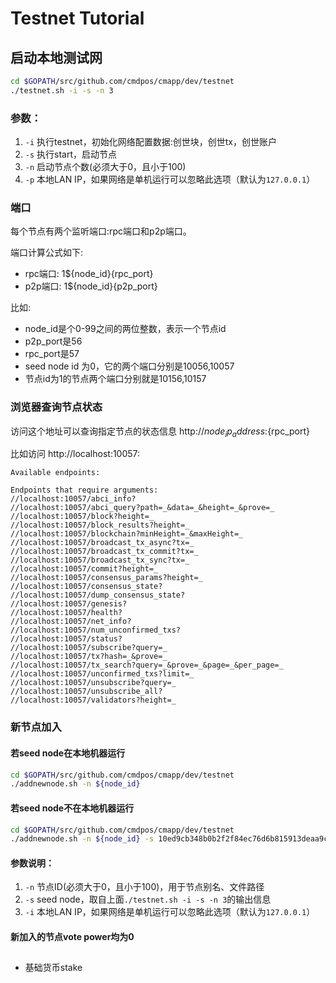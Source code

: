 # Testnet Tutorial

## 启动本地测试网
```sh
cd $GOPATH/src/github.com/cmdpos/cmapp/dev/testnet
./testnet.sh -i -s -n 3
```
### 参数：
1. `-i` 执行testnet，初始化网络配置数据:创世块，创世tx，创世账户
1. `-s` 执行start，启动节点
1. `-n` 启动节点个数(必须大于0，且小于100)
1. `-p` 本地LAN IP，如果网络是单机运行可以忽略此选项（默认为`127.0.0.1`）

### 端口
每个节点有两个监听端口:rpc端口和p2p端口。

端口计算公式如下:
* rpc端口: 1${node_id}{rpc_port}
* p2p端口: 1${node_id}{p2p_port}

比如:
* node_id是个0-99之间的两位整数，表示一个节点id
* p2p_port是56
* rpc_port是57
* seed node id 为0，它的两个端口分别是10056,10057
* 节点id为1的节点两个端口分别就是10156,10157

### 浏览器查询节点状态
访问这个地址可以查询指定节点的状态信息
http://${node_ip_address}:${rpc_port}

比如访问 http://localhost:10057:
```$xslt
Available endpoints:

Endpoints that require arguments:
//localhost:10057/abci_info?
//localhost:10057/abci_query?path=_&data=_&height=_&prove=_
//localhost:10057/block?height=_
//localhost:10057/block_results?height=_
//localhost:10057/blockchain?minHeight=_&maxHeight=_
//localhost:10057/broadcast_tx_async?tx=_
//localhost:10057/broadcast_tx_commit?tx=_
//localhost:10057/broadcast_tx_sync?tx=_
//localhost:10057/commit?height=_
//localhost:10057/consensus_params?height=_
//localhost:10057/consensus_state?
//localhost:10057/dump_consensus_state?
//localhost:10057/genesis?
//localhost:10057/health?
//localhost:10057/net_info?
//localhost:10057/num_unconfirmed_txs?
//localhost:10057/status?
//localhost:10057/subscribe?query=_
//localhost:10057/tx?hash=_&prove=_
//localhost:10057/tx_search?query=_&prove=_&page=_&per_page=_
//localhost:10057/unconfirmed_txs?limit=_
//localhost:10057/unsubscribe?query=_
//localhost:10057/unsubscribe_all?
//localhost:10057/validators?height=_

```

### 新节点加入

#### 若seed node在本地机器运行
```sh
cd $GOPATH/src/github.com/cmdpos/cmapp/dev/testnet
./addnewnode.sh -n ${node_id}
```

#### 若seed node不在本地机器运行
```sh
cd $GOPATH/src/github.com/cmdpos/cmapp/dev/testnet
./addnewnode.sh -n ${node_id} -s 10ed9cb348b0b2f2f84ec76d6b815913deaa9cef@${seed_node_ip}:10056 -i ${IP}
```

#### 参数说明：
 1. `-n` 节点ID(必须大于0，且小于100)，用于节点别名、文件路径
 1. `-s` seed node，取自上面`./testnet.sh -i -s -n 3`的输出信息
 1. `-i` 本地LAN IP，如果网络是单机运行可以忽略此选项（默认为`127.0.0.1`）
 

#### 新加入的节点vote power均为0


## 
* 基础货币stake